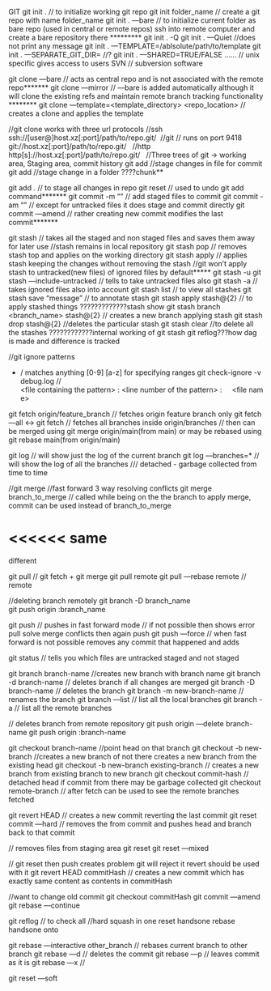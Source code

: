 GIT
git init . // to initialize working git repo
git init folder_name // create a git repo with name folder_name
git init . —bare // to initialize current folder as bare repo (used in central or remote repos) ssh into remote computer and create a bare repository there *********
git init . -Q
git init . —Quiet //does not print any message
git init . —TEMPLATE=/ablsolute/path/to/template
git init . —SEPARATE_GIT_DIR= //?
git init . —SHARED=TRUE/FALSE …… // unix specific gives access to users 
SVN // subversion software

git clone <repo> —bare // acts as central repo and is not associated with the remote repo*******
git clone <repo> —mirror // —bare is added automatically although it will clone the existing refs and maintain remote branch tracking functionality ********
git clone —template=<template_directory> <repo_location> // creates a clone and applies the template 

//git clone works with three url protocols
//ssh
ssh://[user@]host.xz[:port]/path/to/repo.git/ 
//git // runs on port 9418
git://host.xz[:port]/path/to/repo.git/  
//http
http[s]://host.xz[:port]/path/to/repo.git/  
//Three trees of git -> working area, Staging area, commit history
git add <file> //stage changes in file for commit
git add <directory> //stage change in a folder
????chunk**

git add . // to stage all changes in repo
git reset // used to undo git add command*******
git commit -m “” // add staged files to commit
git commit -am “” // except for untracked files it does stage and commit directly
git commit —amend // rather creating new commit modifies the last commit*******

git stash // takes all the staged and non staged files and saves them away for later use 
//stash remains in local repository
git stash pop // removes stash top and applies on the working directory
git stash apply // applies stash keeping the changes without removing the stash
//git won’t apply stash to untracked(new files) of ignored files by default*****
git stash -u
git stash —include-untracked // tells to take untracked files also
git stash -a // takes ignored files also into account
git stash list // to view all stashes
git stash save “message” // to annotate stash
git stash apply stash@{2} // to apply stashed things
?????????????stash show
git stash branch <branch_name> stash@{2} // creates a new branch applying stash
git stash drop stash@{2} //deletes the particular stash
git stash clear //to delete all the stashes
????????????internal working of git stash git reflog???how dag is made and difference is tracked

//git ignore patterns
* / matches anything 
[0-9] 
[a-z] for specifying ranges
git check-ignore -v debug.log // <file containing the pattern> : <line number of the pattern> : <pattern>    <file name>


git fetch origin/feature_branch // fetches origin feature branch only
git fetch —all <-> git fetch // fetches all branches inside origin/branches
// then can be merged using git merge origin/main(from main) or may be rebased using git rebase main(from origin/main)

git log // will show just the log of the current branch
git log —branches=* // will show the log of all the branches
/// detached  - garbage collected from time to time


//git merge //fast forward 3 way resolving conflicts
git merge branch_to_merge // called while being on the the branch to apply merge, commit can be used instead of branch_to_merge

<<<<<<
same
======

>>>>>>
different



git pull // git fetch + git merge
git pull remote
git pull —rebase remote // remote 


//deleting branch remotely
git branch -D branch_name
git push origin :branch_name

git push <remote name> // pushes in fast forward mode // if not possible then shows error pull solve merge conflicts then again push
git push <remote name> —force // when fast forward is not possible removes any commit that happened and adds 

git status // tells you which files are  untracked staged and not staged

git branch branch-name //creates new branch with branch name
git branch -d branch-name // deletes branch if all changes are merged
git branch -D branch-name // deletes the branch 
git branch -m new-branch-name // renames the branch
git branch —list // list all the local branches
git branch -a // list all the remote branches

// deletes branch from remote repository
git push origin —delete branch-name
git push origin :branch-name


git checkout branch-name //point head on that branch
git checkout -b new-branch //creates a new branch of not there creates a new branch from the existing head
git checkout -b new-branch existing-branch // creates a new branch from existing branch to new branch
git checkout commit-hash // detached head if commit from there may be garbage collected
git checkout remote-branch // after fetch can be used to see the remote branches fetched


git revert HEAD // creates a new commit reverting the last commit
git reset commit —hard // removes the from commit and pushes head and branch back to that commit

// removes files from staging area
git reset 
git reset —mixed 

// git reset then push creates problem git will reject it  revert should be used with it
git revert HEAD commitHash // creates a new commit which has exactly same content as contents in commitHash

//want to change old commit
git checkout commitHash
git commit —amend
git rebase —continue

git reflog // to check all 
//hard
squash in one
reset handsone rebase handsone onto



git rebase —interactive other_branch // rebases current branch to other branch
git rebase —d // deletes the commit
git rebase —p // leaves commit as it is
git rebase —x // 

git reset —soft
